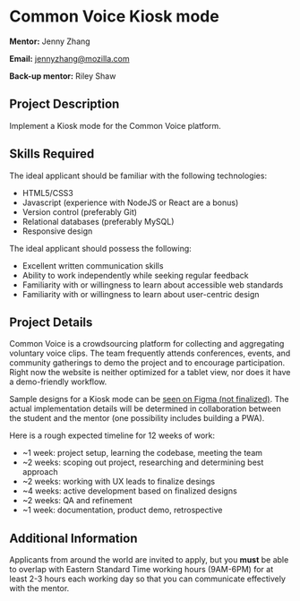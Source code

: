 # Common Voice Kiosk mode

**Mentor:** Jenny Zhang

**Email:** jennyzhang@mozilla.com

**Back-up mentor:** Riley Shaw

## Project Description

Implement a Kiosk mode for the Common Voice platform.

## Skills Required

The ideal applicant should be familiar with the following technologies:

* HTML5/CSS3
* Javascript (experience with NodeJS or React are a bonus)
* Version control (preferably Git)
* Relational databases (preferably MySQL)
* Responsive design

The ideal applicant should possess the following:

* Excellent written communication skills
* Ability to work independently while seeking regular feedback
* Familiarity with or willingness to learn about accessible web standards
* Familiarity with or willingness to learn about user-centric design

## Project Details

Common Voice is a crowdsourcing platform for collecting and aggregating voluntary voice clips. The team frequently attends conferences, events, and community gatherings to demo the project and to encourage participation. Right now the website is neither optimized for a tablet view, nor does it have a demo-friendly workflow.

Sample designs for a Kiosk mode can be [seen on Figma (not finalized)](https://www.figma.com/file/noKMY6aOXz9vwxlkO0XZEl/kiosk-mode-demo-tablet?node-id=0%3A1). The actual implementation details will be determined in collaboration between the student and the mentor (one possibility includes building a PWA).

Here is a rough expected timeline for 12 weeks of work:

* ~1 week: project setup, learning the codebase, meeting the team
* ~2 weeks: scoping out project, researching and determining best approach
* ~2 weeks: working with UX leads to finalize desings
* ~4 weeks: active development based on finalized designs
* ~2 weeks: QA and refinement
* ~1 week: documentation, product demo, retrospective

## Additional Information

Applicants from around the world are invited to apply, but you **must** be able to overlap with Eastern Standard Time working hours (9AM-6PM) for at least 2-3 hours each working day so that you can communicate effectively with the mentor.
